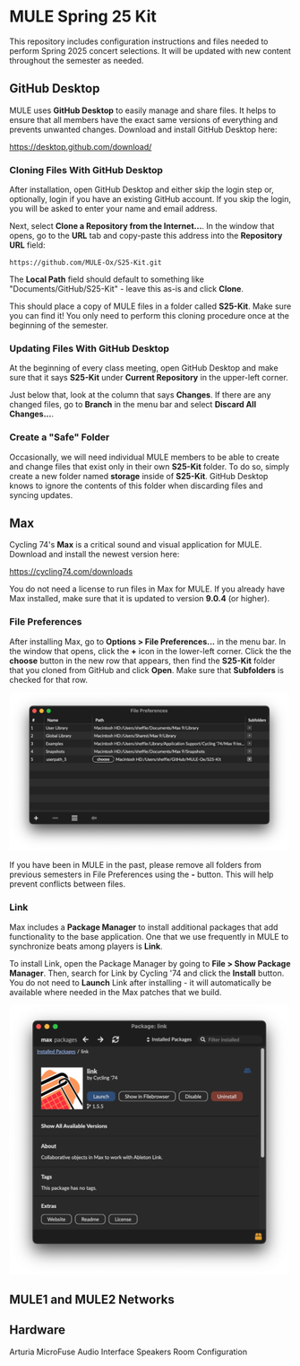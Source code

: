 # MULE Spring 25 Kit

This repository includes configuration instructions and files needed to perform Spring 2025 concert selections. It will be updated with new content throughout the semester as needed.

## GitHub Desktop

MULE uses **GitHub Desktop** to easily manage and share files. It helps to ensure that all members have the exact same versions of everything and prevents unwanted changes. Download and install GitHub Desktop here:

https://desktop.github.com/download/

### Cloning Files With GitHub Desktop

After installation, open GitHub Desktop and either skip the login step or, optionally, login if you have an existing GitHub account. If you skip the login, you will be asked to enter your name and email address.

Next, select **Clone a Repository from the Internet...**. In the window that opens, go to the **URL** tab and copy-paste this address into the **Repository URL** field:

```
https://github.com/MULE-Ox/S25-Kit.git
```

The **Local Path** field should default to something like "Documents/GitHub/S25-Kit" - leave this as-is and click **Clone**.

This should place a copy of MULE files in a folder called **S25-Kit**. Make sure you can find it! You only need to perform this cloning procedure once at the beginning of the semester.

### Updating Files With GitHub Desktop

At the beginning of every class meeting, open GitHub Desktop and make sure that it says **S25-Kit** under **Current Repository** in the upper-left corner.

Just below that, look at the column that says **Changes**. If there are any changed files, go to **Branch** in the menu bar and select **Discard All Changes...**.

### Create a "Safe" Folder

Occasionally, we will need individual MULE members to be able to create and change files that exist only in their own **S25-Kit** folder. To do so, simply create a new folder named **storage** inside of **S25-Kit**. GitHub Desktop knows to ignore the contents of this folder when discarding files and syncing updates.

## Max

Cycling 74's **Max** is a critical sound and visual application for MULE. Download and install the newest version here:

https://cycling74.com/downloads

You do not need a license to run files in Max for MULE. If you already have Max installed, make sure that it is updated to version **9.0.4** (or higher).

### File Preferences

After installing Max, go to **Options > File Preferences...** in the menu bar. In the window that opens, click the **+** icon in the lower-left corner. Click the the **choose** button in the new row that appears, then find the **S25-Kit** folder that you cloned from GitHub and click **Open**. Make sure that **Subfolders** is checked for that row.

<img src="images/max-file-preferences.png" alt="Max File Preferences" width="500">

If you have been in MULE in the past, please remove all folders from previous semesters in File Preferences using the **-** button. This will help prevent conflicts between files.

### Link

Max includes a **Package Manager** to install additional packages that add functionality to the base application. One that we use frequently in MULE to synchronize beats among players is **Link**.

To install Link, open the Package Manager by going to **File > Show Package Manager**. Then, search for Link by Cycling '74 and click the **Install** button. You do not need to **Launch** Link after installing - it will automatically be available where needed in the Max patches that we build.

<img src="images/link-max-package-manager.png" alt="Link in Max Package Manager" width="500">

## MULE1 and MULE2 Networks

## Hardware
Arturia MicroFuse Audio Interface
Speakers
Room Configuration
